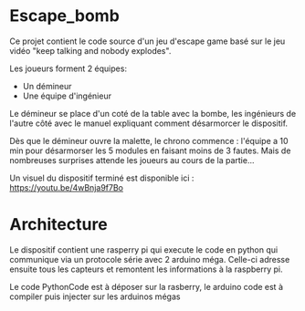 # Escape_bomb
Ce projet contient le code source d'un jeu d'escape game basé sur le jeu vidéo "keep talking and nobody explodes".

Les joueurs forment 2 équipes:
* Un démineur
* Une équipe d'ingénieur

Le démineur se place d'un coté de la table avec la bombe, les ingénieurs de l'autre côté avec le manuel expliquant comment désarmorcer le dispositif.

Dès que le démineur ouvre la malette, le chrono commence : l'équipe a 10 min pour désarmorser les 5 modules en faisant moins de 3 fautes. Mais de nombreuses surprises attende les joueurs au cours de la partie...

Un visuel du dispositif terminé est disponible ici : https://youtu.be/4wBnja9f7Bo

# Architecture

Le dispositif contient une rasperry pi qui execute le code en python qui communique via un protocole série avec 2 arduino méga. Celle-ci adresse ensuite tous les capteurs et remontent les informations à la raspberry pi.

Le code PythonCode est à déposer sur la rasberry, le arduino code est à compiler puis injecter sur les arduinos mégas
